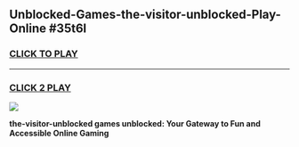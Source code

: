 
## Unblocked-Games-the-visitor-unblocked-Play-Online #35t6l
<h3>
<a href="https://news.freeplayer.one?title=the-visitor-unblocked&ref=3">CLICK TO PLAY</a></h3>
<hr>

<h3>
<a href="https://news.freeplayer.one?title=the-visitor-unblocked&ref=3">CLICK 2 PLAY</a>
  
</h3>

<a href="https://news.freeplayer.one?title=the-visitor-unblocked&ref=3"><img src="https://clearcache.store/games.png"></a>


**the-visitor-unblocked games unblocked: Your Gateway to Fun and Accessible Online Gaming**
